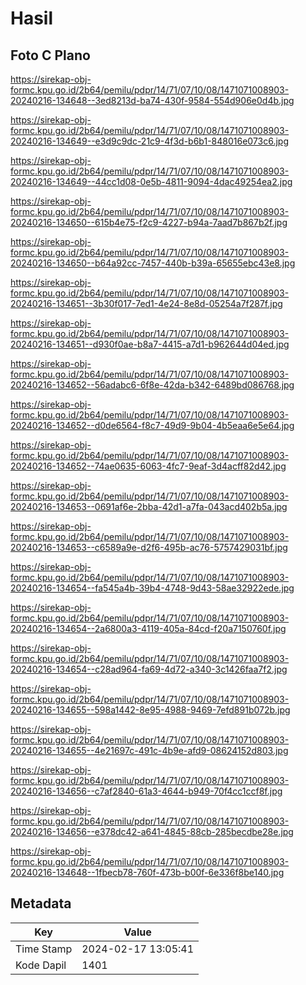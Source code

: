 # Hasil

## Foto C Plano

https://sirekap-obj-formc.kpu.go.id/2b64/pemilu/pdpr/14/71/07/10/08/1471071008903-20240216-134648--3ed8213d-ba74-430f-9584-554d906e0d4b.jpg

https://sirekap-obj-formc.kpu.go.id/2b64/pemilu/pdpr/14/71/07/10/08/1471071008903-20240216-134649--e3d9c9dc-21c9-4f3d-b6b1-848016e073c6.jpg

https://sirekap-obj-formc.kpu.go.id/2b64/pemilu/pdpr/14/71/07/10/08/1471071008903-20240216-134649--44cc1d08-0e5b-4811-9094-4dac49254ea2.jpg

https://sirekap-obj-formc.kpu.go.id/2b64/pemilu/pdpr/14/71/07/10/08/1471071008903-20240216-134650--615b4e75-f2c9-4227-b94a-7aad7b867b2f.jpg

https://sirekap-obj-formc.kpu.go.id/2b64/pemilu/pdpr/14/71/07/10/08/1471071008903-20240216-134650--b64a92cc-7457-440b-b39a-65655ebc43e8.jpg

https://sirekap-obj-formc.kpu.go.id/2b64/pemilu/pdpr/14/71/07/10/08/1471071008903-20240216-134651--3b30f017-7ed1-4e24-8e8d-05254a7f287f.jpg

https://sirekap-obj-formc.kpu.go.id/2b64/pemilu/pdpr/14/71/07/10/08/1471071008903-20240216-134651--d930f0ae-b8a7-4415-a7d1-b962644d04ed.jpg

https://sirekap-obj-formc.kpu.go.id/2b64/pemilu/pdpr/14/71/07/10/08/1471071008903-20240216-134652--56adabc6-6f8e-42da-b342-6489bd086768.jpg

https://sirekap-obj-formc.kpu.go.id/2b64/pemilu/pdpr/14/71/07/10/08/1471071008903-20240216-134652--d0de6564-f8c7-49d9-9b04-4b5eaa6e5e64.jpg

https://sirekap-obj-formc.kpu.go.id/2b64/pemilu/pdpr/14/71/07/10/08/1471071008903-20240216-134652--74ae0635-6063-4fc7-9eaf-3d4acff82d42.jpg

https://sirekap-obj-formc.kpu.go.id/2b64/pemilu/pdpr/14/71/07/10/08/1471071008903-20240216-134653--0691af6e-2bba-42d1-a7fa-043acd402b5a.jpg

https://sirekap-obj-formc.kpu.go.id/2b64/pemilu/pdpr/14/71/07/10/08/1471071008903-20240216-134653--c6589a9e-d2f6-495b-ac76-5757429031bf.jpg

https://sirekap-obj-formc.kpu.go.id/2b64/pemilu/pdpr/14/71/07/10/08/1471071008903-20240216-134654--fa545a4b-39b4-4748-9d43-58ae32922ede.jpg

https://sirekap-obj-formc.kpu.go.id/2b64/pemilu/pdpr/14/71/07/10/08/1471071008903-20240216-134654--2a6800a3-4119-405a-84cd-f20a7150760f.jpg

https://sirekap-obj-formc.kpu.go.id/2b64/pemilu/pdpr/14/71/07/10/08/1471071008903-20240216-134654--c28ad964-fa69-4d72-a340-3c1426faa7f2.jpg

https://sirekap-obj-formc.kpu.go.id/2b64/pemilu/pdpr/14/71/07/10/08/1471071008903-20240216-134655--598a1442-8e95-4988-9469-7efd891b072b.jpg

https://sirekap-obj-formc.kpu.go.id/2b64/pemilu/pdpr/14/71/07/10/08/1471071008903-20240216-134655--4e21697c-491c-4b9e-afd9-08624152d803.jpg

https://sirekap-obj-formc.kpu.go.id/2b64/pemilu/pdpr/14/71/07/10/08/1471071008903-20240216-134656--c7af2840-61a3-4644-b949-70f4cc1ccf8f.jpg

https://sirekap-obj-formc.kpu.go.id/2b64/pemilu/pdpr/14/71/07/10/08/1471071008903-20240216-134656--e378dc42-a641-4845-88cb-285becdbe28e.jpg

https://sirekap-obj-formc.kpu.go.id/2b64/pemilu/pdpr/14/71/07/10/08/1471071008903-20240216-134648--1fbecb78-760f-473b-b00f-6e336f8be140.jpg


## Metadata

| Key        | Value               |
| ---------- | ------------------- |
| Time Stamp | 2024-02-17 13:05:41 |
| Kode Dapil | 1401                |



